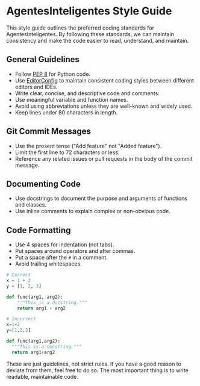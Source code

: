 # AgentesInteligentes Style Guide

This style guide outlines the preferred coding standards for AgentesInteligentes. By following these standards, we can maintain consistency and make the code easier to read, understand, and maintain.

## General Guidelines

- Follow [PEP 8](https://www.python.org/dev/peps/pep-0008/) for Python code.
- Use [EditorConfig](https://editorconfig.org/) to maintain consistent coding styles between different editors and IDEs.
- Write clear, concise, and descriptive code and comments.
- Use meaningful variable and function names.
- Avoid using abbreviations unless they are well-known and widely used.
- Keep lines under 80 characters in length.

## Git Commit Messages

- Use the present tense ("Add feature" not "Added feature").
- Limit the first line to 72 characters or less.
- Reference any related issues or pull requests in the body of the commit message.

## Documenting Code

- Use docstrings to document the purpose and arguments of functions and classes.
- Use inline comments to explain complex or non-obvious code.

## Code Formatting

- Use 4 spaces for indentation (not tabs).
- Put spaces around operators and after commas.
- Put a space after the `#` in a comment.
- Avoid trailing whitespaces.

```python
# Correct
x = 1 + 2
y = [1, 2, 3]

def func(arg1, arg2):
    """This is a docstring."""
    return arg1 + arg2

# Incorrect
x=1+2
y=[1,2,3]

def func(arg1,arg2):
  """This is a docstring."""
  return arg1+arg2
```

These are just guidelines, not strict rules. If you have a good reason to deviate from them, feel free to do so. The most important thing is to write readable, maintainable code.
